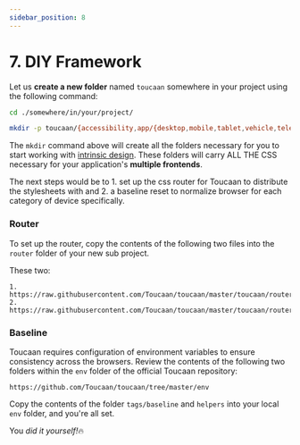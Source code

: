 ```yaml
---
sidebar_position: 8
---
```


# 7. DIY Framework

Let us **create a new folder** named `toucaan` somewhere in your project using the following command: 

```bash title="DIY the Toucaan Framework"
cd ./somewhere/in/your/project/

mkdir -p toucaan/{accessibility,app/{desktop,mobile,tablet,vehicle,television,watch},env/{helpers,tags},palette,router,typography,utils}

```

The `mkdir` command above will create all the folders necessary for you to start working with [intrinsic design](https://toucaan.com). These folders will carry ALL THE CSS necessary for your application's **multiple frontends**. 

The next steps would be to 1. set up the css router for Toucaan to distribute the stylesheets with and 2. a baseline reset to normalize browser for each category of device specifically.

### Router
To set up the router, copy the contents of the following two files into the `router` folder of your new sub project.

These two:

    1. https://raw.githubusercontent.com/Toucaan/toucaan/master/toucaan/router/portrait.css
    2. https://raw.githubusercontent.com/Toucaan/toucaan/master/toucaan/router/landscape.css

### Baseline
Toucaan requires configuration of environment variables to ensure consistency across the browsers. Review the contents of the following two folders within the `env` folder of the official Toucaan repository:

    https://github.com/Toucaan/toucaan/tree/master/env

Copy the contents of the folder `tags/baseline` and `helpers` into your local `env` folder, and you're all set.

You _did it yourself!_🔥